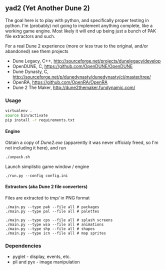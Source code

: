 ## yad2 (Yet Another Dune 2)

The goal here is to play with python, and specifically proper testing in python. I'm (probably) not going to implement anything complete, like a working game engine. Most likely it will end up being just a bunch of PAK file extractors and such. 

For a real Dune 2 experience (more or *less* true to the original, and/or abandoned) see them projects
* Dune Legacy, C++, http://sourceforge.net/projects/dunelegacy/develop
* OpenDUNE, C, https://github.com/OpenDUNE/OpenDUNE
* Dune Dynasty, C, http://sourceforge.net/p/dunedynasty/dunedynasty/ci/master/tree/
* OpenRA, https://github.com/OpenRA/OpenRA
* Dune 2 The Maker, http://dune2themaker.fundynamic.com/

### Usage

```bash
virtualenv .
source bin/activate
pip install -r requirements.txt
```

#### Engine

Obtain a copy of _Dune2.exe_ (apparently it was never officialy freed, so I'm not including it here), and run
```bash
./unpack.sh
```

Launch simplistic game window / engine
```
./run.py --config config.ini
```

#### Extractors (aka Dune 2 file converters)
Files are extracted to _tmp/_ in PNG format
```
./main.py --type pak --file all # packages
./main.py --type pal --file all # palettes
```
```
./main.py --type cps --file all # splash screens
./main.py --type wsa --file all # animations
./main.py --type shp --file all # shapes
./main.py --type icn --file all # map sprites
```

### Dependencies
* pyglet - display, events, etc.
* pil and pyx - image manipulation
